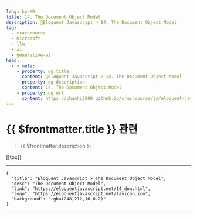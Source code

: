 ```yaml
---
lang: ko-KR
title: 14. The Document Object Model
description: 🧶Eloquent Javascript > 14. The Document Object Model
tag: 
  - crashcourse
  - microsoft
  - llm
  - ai
  - generative-ai
head:
  - - meta:
    - property: og:title
      content: 🧶Eloquent Javascript > 14. The Document Object Model
    - property: og:description
      content: 14. The Document Object Model
    - property: og:url
      content: https://chanhi2000.github.io/crashcourse/js/eloquent-javascript/14.html
---
```


# {{ $frontmatter.title }} 관련

> {{ $frontmatter.description }}

[[toc]]

---

```component VPCard
{
  "title": "Eloquent Javascript > The Document Object Model",
  "desc": "The Document Object Model",
  "link": "https://eloquentjavascript.net/14_dom.html",
  "logo": "https://eloquentjavascript.net/favicon.ico",
  "background": "rgba(248,212,16,0.2)"
}
```

---

<TagLinks />